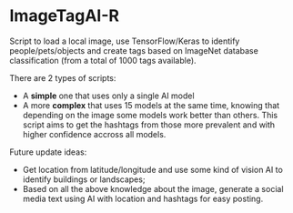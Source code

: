 # ImageTagAI-R
Script to load a local image, use TensorFlow/Keras to identify people/pets/objects and create tags based on ImageNet database classification (from a total of 1000 tags available).

There are 2 types of scripts:
- A **simple** one that uses only a single AI model
- A more **complex** that uses 15 models at the same time, knowing that depending on the image some models work better than others. This script aims to get the hashtags from those more prevalent and with higher confidence accross all models.


Future update ideas:
- Get location from latitude/longitude and use some kind of vision AI to identify buildings or landscapes;
- Based on all the above knowledge about the image, generate a social media text using AI with location and hashtags for easy posting.
